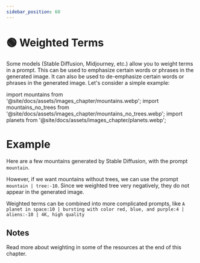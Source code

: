 ```yaml
---
sidebar_position: 60
---
```


# 🟢 Weighted Terms

Some models (Stable Diffusion, Midjourney, etc.) allow you to weight terms in a prompt. This can be used to emphasize certain words or phrases in the generated image. It can 
also be used to de-emphasize certain words or phrases in the generated image. Let's consider a simple example:

import mountains from '@site/docs/assets/images_chapter/mountains.webp';
import mountains_no_trees from '@site/docs/assets/images_chapter/mountains_no_trees.webp';
import planets from '@site/docs/assets/images_chapter/planets.webp';


# Example

Here are a few mountains generated by Stable Diffusion, with the prompt `mountain`.

<div style={{textAlign: 'center'}}>
  <LazyLoadImage src={mountains} style={{width: "350px"}} />
</div>

However, if we want mountains without trees, we can use the prompt `mountain | tree:-10`. Since we weighted tree very negatively, they do not appear in the generated image.

<div style={{textAlign: 'center'}}>
  <LazyLoadImage src={mountains_no_trees} style={{width: "350px"}} />
</div>

Weighted terms can be combined into more complicated prompts, like 
`A planet in space:10 | bursting with color red, blue, and purple:4 | aliens:-10 | 4K, high quality`

<div style={{textAlign: 'center'}}>
  <LazyLoadImage src={planets} style={{width: "350px"}} />
</div>

## Notes

Read more about weighting in some of the resources at the end of this chapter.